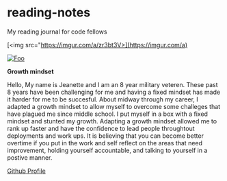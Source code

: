 # reading-notes
My reading journal for code fellows

[<img src="https://imgur.com/a/zr3bt3V>](https://imgur.com/a)

[![Foo](http://www.google.com.au/images/nav_logo7.png)](http://google.com.au/)

**Growth mindset**

Hello, My name is Jeanette and I am an 8 year military veteren. These past 8 years have been challenging for me and having a fixed mindset has made it harder for me to be succesful. About midway through my career, I adapted a growth mindset to allow myself to overcome some challeges that have plagued me since middle school. I put myself in a box with a fixed mindset and stunted my growth. Adapting a growth mindset allowed me to rank up faster and have the confidence to lead people throughtout deployments and work ups. It is believing that you can become better overtime if you put in the work and self reflect on the areas that need improvement, holding yourself accountable, and talking to yourself in a postive manner. 

[Github Profile](https://github.com/JCLEYVA)
